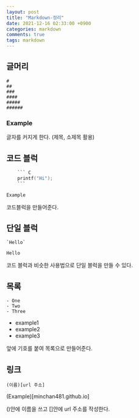 ```yaml
---
layout: post
title: "Markdown-정리"
date: 2021-12-16 02:33:00 +0900
categories: markdown
comments: true
tags: markdown
---
```


## 글머리

```
#
##
###
####
#####
######
```

### Example

글자를 커지게 한다. (제목, 소제목 활용)

## 코드 블럭

``` C
    ``` C
    printf("Hi");
    ```
```

```
Example
```

코드블럭을 만들어준다.

## 단일 블럭

```
`Hello`
```

`Hello`

코드 블럭과 비슷한 사용법으로 단일 블럭을 만들 수 있다.

## 목록

```
- One
- Two
- Three
```

- example1
- example2
- example3

앞에 기호를 붙여 목록으로 만들어준다.

## 링크

```
(이름)[url 주소]
```

(Example)[minchan481.github.io]

()안에 이름을 쓰고 []안에 url 주소를 작성한다.